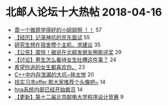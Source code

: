 # 北邮人论坛十大热帖 2018-04-16

- [蒸一个微原学得好的小姐姐啊 ！！](https://bbs.byr.cn/article/Friends/1864350) 57
- [【经历】记录神坑的京东面试](https://bbs.byr.cn/article/Job/1967651) 55
- [研究生想在宿舍攒个主机，求建议](https://bbs.byr.cn/article/HardWare/220317) 35
- [【公告】震惊！据说在北邮发朋友圈能评奖](https://bbs.byr.cn/article/DIYLife/46331) 29
- [【讨论】男生怎么看待女生吐槽这件事？](https://bbs.byr.cn/article/Talking/5997433) 24
- [希望你追的女生都喜欢你。](https://bbs.byr.cn/article/Feeling/3052991) 23
- [C++中内存泄漏的大坑~摔太惨](https://bbs.byr.cn/article/CPP/97415) 20
- [找实习求offer,那大家推荐个头像吧~](https://bbs.byr.cn/article/Picture/3210849) 14
- [hna系统内部已经开始裁员](https://bbs.byr.cn/article/WorkLife/1101237) 14
- [【更新】第十二届北京邮电大学程序设计竞赛](https://bbs.byr.cn/article/ACM_ICPC/95243) 9


